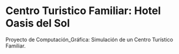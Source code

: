 # Centro Turistico Familiar: Hotel Oasis del Sol 
Proyecto de Computación_Gráfica: Simulación de un Centro Turístico Familiar. 
